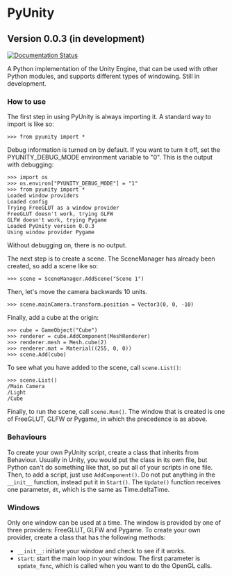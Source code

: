 # PyUnity
## Version 0.0.3 (in development)

[![Documentation Status](https://readthedocs.org/projects/pyunity/badge/?version=latest)](https://pyunity.readthedocs.io/en/latest/?badge=latest)

A Python implementation of the Unity Engine, that can be used with other Python modules, and supports different types of windowing. Still in development.

### How to use
The first step in using PyUnity is always
importing it. A standard way to import is like
so:

    >>> from pyunity import *

Debug information is turned on by default. If
you want to turn it off, set the
PYUNITY_DEBUG_MODE environment variable to "0".
This is the output with debugging:

    >>> import os
    >>> os.environ["PYUNITY_DEBUG_MODE"] = "1"
    >>> from pyunity import *
    Loaded window providers
    Loaded config
    Trying FreeGLUT as a window provider
    FreeGLUT doesn't work, trying GLFW
    GLFW doesn't work, trying Pygame
    Loaded PyUnity version 0.0.3
    Using window provider Pygame

Without debugging on, there is no output.

The next step is to create a scene. The SceneManager
has already been created, so add a scene like so:

    >>> scene = SceneManager.AddScene("Scene 1")

Then, let's move the camera backwards 10 units.

    >>> scene.mainCamera.transform.position = Vector3(0, 0, -10)

Finally, add a cube at the origin:

    >>> cube = GameObject("Cube")
    >>> renderer = cube.AddComponent(MeshRenderer)
    >>> renderer.mesh = Mesh.cube(2)
    >>> renderer.mat = Material((255, 0, 0))
    >>> scene.Add(cube)

To see what you have added to the scene, call `scene.List()`:

    >>> scene.List()
    /Main Camera
    /Light
    /Cube

Finally, to run the scene, call `scene.Run()`. The window that
is created is one of FreeGLUT, GLFW or Pygame, in which the
precedence is as above.

### Behaviours
To create your own PyUnity script, create a class that inherits
from Behaviour. Usually in Unity, you would put the class in its
own file, but Python can't do something like that, so put all of
your scripts in one file. Then, to add a script, just use
`AddComponent()`. Do not put anything in the `__init__` function,
instead put it in `Start()`. The `Update()` function receives one
parameter, `dt`, which is the same as Time.deltaTime.

### Windows
Only one window can be used at a time. The window is provided by
one of three providers: FreeGLUT, GLFW and Pygame. To create your
own provider, create a class that has the following methods:

- `__init__`: initiate your window and check to see if it works.
- `start`: start the main loop in your window. The first parameter
    is ``update_func``, which is called when you want to do the OpenGL calls.